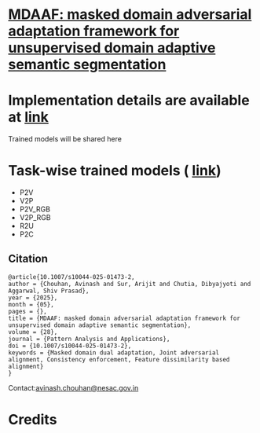 # [MDAAF: masked domain adversarial adaptation framework for unsupervised domain adaptive semantic segmentation](https://link.springer.com/article/10.1007/s10044-025-01473-2)

# Implementation details are available at [link](https://github.com/chouhan-avinash/MDAAF/tree/master)

Trained models will be shared here 

# Task-wise trained models ( [link](https://drive.google.com/drive/folders/17tOm5PqvEiKZGz-YzF8vHXyEwhGpnTuA))
- P2V
- V2P
- P2V_RGB
- V2P_RGB
- R2U
- P2C
## Citation

```
@article{10.1007/s10044-025-01473-2,
author = {Chouhan, Avinash and Sur, Arijit and Chutia, Dibyajyoti and Aggarwal, Shiv Prasad},
year = {2025},
month = {05},
pages = {},
title = {MDAAF: masked domain adversarial adaptation framework for unsupervised domain adaptive semantic segmentation},
volume = {28},
journal = {Pattern Analysis and Applications},
doi = {10.1007/s10044-025-01473-2},
keywords = {Masked domain dual adaptation, Joint adversarial alignment, Consistency enforcement, Feature dissimilarity based alignment}
}
```
Contact:avinash.chouhan@nesac.gov.in

# Credits
